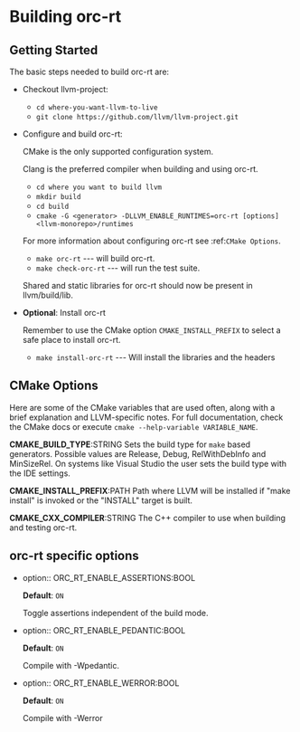 # Building orc-rt

## Getting Started

The basic steps needed to build orc-rt are:

* Checkout llvm-project:

   * ``cd where-you-want-llvm-to-live``
   * ``git clone https://github.com/llvm/llvm-project.git``

* Configure and build orc-rt:

   CMake is the only supported configuration system.

   Clang is the preferred compiler when building and using orc-rt.

   * ``cd where you want to build llvm``
   * ``mkdir build``
   * ``cd build``
   * ``cmake -G <generator> -DLLVM_ENABLE_RUNTIMES=orc-rt [options] <llvm-monorepo>/runtimes``

   For more information about configuring orc-rt see :ref:`CMake Options`.

   * ``make orc-rt`` --- will build orc-rt.
   * ``make check-orc-rt`` --- will run the test suite.

   Shared and static libraries for orc-rt should now be present in
   llvm/build/lib.

* **Optional**: Install orc-rt

   Remember to use the CMake option ``CMAKE_INSTALL_PREFIX`` to select a safe
   place to install orc-rt.

   * ``make install-orc-rt`` --- Will install the libraries and the headers

## CMake Options

Here are some of the CMake variables that are used often, along with a
brief explanation and LLVM-specific notes. For full documentation, check the
CMake docs or execute ``cmake --help-variable VARIABLE_NAME``.

**CMAKE_BUILD_TYPE**:STRING
  Sets the build type for ``make`` based generators. Possible values are
  Release, Debug, RelWithDebInfo and MinSizeRel. On systems like Visual Studio
  the user sets the build type with the IDE settings.

**CMAKE_INSTALL_PREFIX**:PATH
  Path where LLVM will be installed if "make install" is invoked or the
  "INSTALL" target is built.

**CMAKE_CXX_COMPILER**:STRING
  The C++ compiler to use when building and testing orc-rt.

## orc-rt specific options

* option:: ORC_RT_ENABLE_ASSERTIONS:BOOL

  **Default**: ``ON``

  Toggle assertions independent of the build mode.

* option:: ORC_RT_ENABLE_PEDANTIC:BOOL

  **Default**: ``ON``

  Compile with -Wpedantic.

* option:: ORC_RT_ENABLE_WERROR:BOOL

  **Default**: ``ON``

  Compile with -Werror
